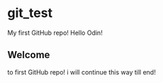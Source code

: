 # git_test
My first GitHub repo!
Hello Odin!

## Welcome
to first GitHub repo!
i will continue this way till end!